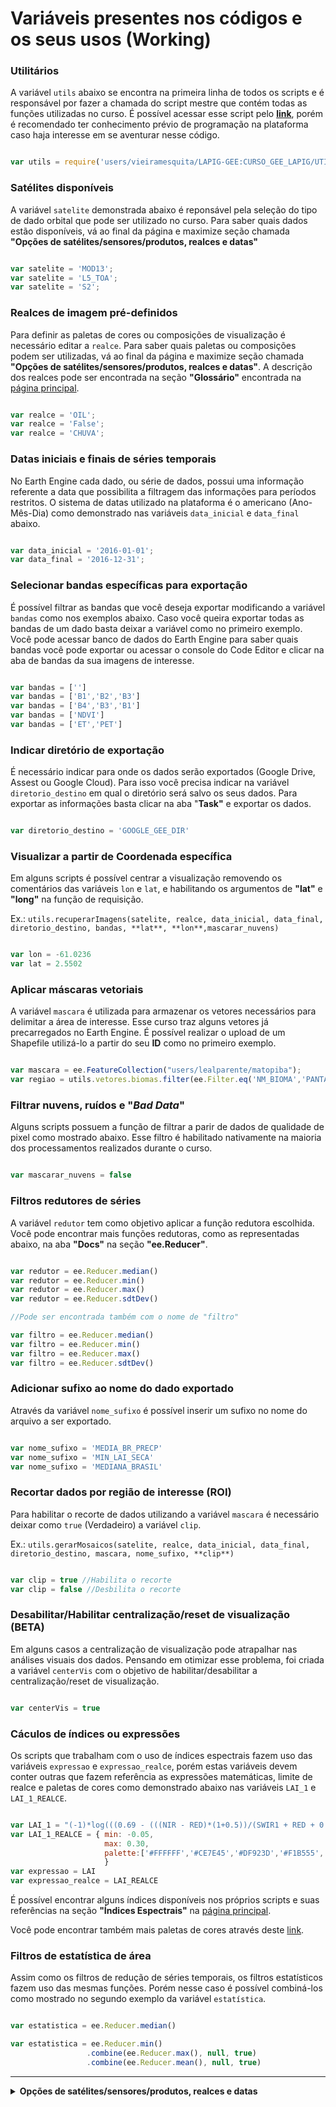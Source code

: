 # Variáveis presentes nos códigos e os seus usos (Working)

### Utilitários

A variável ``utils`` abaixo se encontra na primeira linha de todos os scripts e é responsável por fazer a chamada do script mestre que contém todas as funções utilizadas no curso.
É possível acessar esse script pelo [**link**](https://code.earthengine.google.com/fa8f980b77fcbe151f54bd4727f7f26e), porém é recomendado ter conhecimento prévio de programação na plataforma caso haja interesse em se aventurar nesse código.

```JavaScript

var utils = require('users/vieiramesquita/LAPIG-GEE:CURSO_GEE_LAPIG/UTILITARIOS')

```

### Satélites disponíveis

A variável ``satelite`` demonstrada abaixo é reponsável pela seleção do tipo de dado orbital que pode ser utilizado no curso. Para saber quais dados estão disponíveis, vá ao final da página e maximize seção chamada **"Opções de satélites/sensores/produtos, realces e datas"**

```JavaScript

var satelite = 'MOD13';
var satelite = 'L5_TOA';
var satelite = 'S2';

```

### Realces de imagem pré-definidos

Para definir as paletas de cores ou composições de visualização é necessário editar a ``realce``. Para saber quais paletas ou composições podem ser utilizadas, vá ao final da página e maximize seção chamada **"Opções de satélites/sensores/produtos, realces e datas"**. A descrição dos realces pode ser encontrada na seção **"Glossário"** encontrada na [página principal](https://github.com/vieiramesquita/LAPIG-GEE).

```JavaScript

var realce = 'OIL';
var realce = 'False';
var realce = 'CHUVA';

```

### Datas iniciais e finais de séries temporais

No Earth Engine cada dado, ou série de dados, possui uma informação referente a data que possibilita a filtragem das informações para períodos restritos. O sistema de datas utilizado na plataforma é o americano (Ano-Mês-Dia) como demonstrado nas variáveis ``data_inicial`` e ``data_final`` abaixo.

```javascript

var data_inicial = '2016-01-01';
var data_final = '2016-12-31';

```

### Selecionar bandas específicas para exportação

É possível filtrar as bandas que você deseja exportar modificando a variável ``bandas`` como nos exemplos abaixo. Caso você queira exportar todas as bandas de um dado basta deixar a variável como no primeiro exemplo. Você pode acessar banco de dados do Earth Engine para saber quais bandas você pode exportar ou acessar o console do Code Editor e clicar na aba de bandas da sua imagens de interesse.

```javascript

var bandas = ['']
var bandas = ['B1','B2','B3']
var bandas = ['B4','B3','B1']
var bandas = ['NDVI']
var bandas = ['ET','PET']

```

### Indicar diretório de exportação

É necessário indicar para onde os dados serão exportados (Google Drive, Assest ou Google Cloud). Para isso você precisa indicar na variável ``diretorio_destino`` em qual o diretório será salvo os seus dados. Para exportar as informações basta clicar na aba "**Task"** e exportar os dados.

```javascript

var diretorio_destino = 'GOOGLE_GEE_DIR'

```

### Visualizar a partir de Coordenada específica

Em alguns scripts é possível centrar a visualização removendo os comentários das variáveis ``lon``  e ``lat``, e habilitando os argumentos de **"lat"** e **"long"** na função de requisição.

Ex.: ``utils.recuperarImagens(satelite, realce, data_inicial, data_final, diretorio_destino, bandas, **lat**, **lon**,mascarar_nuvens)``

```javascript

var lon = -61.0236
var lat = 2.5502

```

### Aplicar máscaras vetoriais

A variável ``mascara`` é utilizada para armazenar os vetores necessários para delimitar a área de interesse. Esse curso traz alguns vetores já precarregados no Earth Engine. É possível realizar o upload de um Shapefile utilizá-lo a partir do seu **ID** como no primeiro exemplo.

```javascript

var mascara = ee.FeatureCollection("users/lealparente/matopiba");
var regiao = utils.vetores.biomas.filter(ee.Filter.eq('NM_BIOMA','PANTANAL'))

```


### Filtrar nuvens, ruídos e "_Bad Data_"

Alguns scripts possuem a função de filtrar a parir de dados de qualidade de pixel como mostrado abaixo. Esse filtro é habilitado nativamente na maioria dos processamentos realizados durante o curso. 

```javascript

var mascarar_nuvens = false

```

### Filtros redutores de séries

A variável ``redutor`` tem como objetivo aplicar a função redutora escolhida. Você pode encontrar mais funções redutoras, como as representadas abaixo, na aba **"Docs"** na seção **"ee.Reducer"**.

```javascript

var redutor = ee.Reducer.median()
var redutor = ee.Reducer.min()
var redutor = ee.Reducer.max()
var redutor = ee.Reducer.sdtDev()

//Pode ser encontrada também com o nome de "filtro"

var filtro = ee.Reducer.median()
var filtro = ee.Reducer.min()
var filtro = ee.Reducer.max()
var filtro = ee.Reducer.sdtDev()

```

### Adicionar sufixo ao nome do dado exportado

Através da variável ``nome_sufixo`` é possível inserir um sufixo no nome do arquivo a ser exportado.

```javascript

var nome_sufixo = 'MEDIA_BR_PRECP'
var nome_sufixo = 'MIN_LAI_SECA'
var nome_sufixo = 'MEDIANA_BRASIL'

```

### Recortar dados por região de interesse (ROI)

Para habilitar o recorte de dados utilizando a variável ``mascara`` é necessário deixar como ``true`` (Verdadeiro) a variável ``clip``.

Ex.: ``utils.gerarMosaicos(satelite, realce, data_inicial, data_final, diretorio_destino, mascara, nome_sufixo, **clip**)``

```javascript

var clip = true //Habilita o recorte
var clip = false //Desbilita o recorte

```

### Desabilitar/Habilitar centralização/reset de visualização (BETA)

Em alguns casos a centralização de visualização pode atrapalhar nas análises visuais dos dados. Pensando em otimizar esse problema, foi criada a variável ``centerVis`` com o objetivo de habilitar/desabilitar a centralização/reset de visualização.

```javascript

var centerVis = true

```

### Cáculos de índices ou expressões

Os scripts que trabalham com o uso de índices espectrais fazem uso das variáveis ``expressao`` e ``expressao_realce``, porém estas variáveis devem conter outras que fazem referência as expressões matemáticas, limite de realce e paletas de cores como demonstrado abaixo nas variáveis ``LAI_1`` e  ``LAI_1_REALCE``.

```javascript

var LAI_1 = "(-1)*log(((0.69 - (((NIR - RED)*(1+0.5))/(SWIR1 + RED + 0.5)))/0.59)/0.91)"
var LAI_1_REALCE = { min: -0.05,
                     max: 0.30,
                     palette:['#FFFFFF','#CE7E45','#DF923D','#F1B555','#FCD163','#99B718','#74A901' ,'#66A000','#529400','#3E8601','#207401','#056201','#004C00','#023B01','#012E01','#011D01','#011301']
                     }
var expressao = LAI
var expressao_realce = LAI_REALCE

```

É possível encontrar alguns índices disponíveis nos próprios scripts e suas referências na seção **"Índices Espectrais"** na [página principal](https://github.com/vieiramesquita/LAPIG-GEE).

Você pode encontrar também mais paletas de cores através deste [link](https://github.com/gee-community/ee-palettes).

### Filtros de estatística de área

Assim como os filtros de redução de séries temporais, os filtros estatísticos fazem uso das mesmas funções. Porém nesse caso é possível combiná-los como mostrado no segundo exemplo da variável ``estatística``.

```javascript

var estatistica = ee.Reducer.median()

var estatistica = ee.Reducer.min()
                 .combine(ee.Reducer.max(), null, true)
                 .combine(ee.Reducer.mean(), null, true)

```

---------------

<details>
<summary> <b>Opções de satélites/sensores/produtos, realces e datas</b> </summary>
<p>

### [TRMM 3B43 V7 (GLOBAL)](https://developers.google.com/earth-engine/datasets/catalog/TRMM_3B43V7)
    var satelite = 'TRMM' 
    var realce = 'Chuva' 
    var data_inicial = '1998-01-01'
    var data_final = 'Atual'

### [ALOS DEM 30M (GLOBAL)](https://developers.google.com/earth-engine/datasets/catalog/JAXA_ALOS_AW3D30_V1_1)
    var satelite = 'ALOS' 
    var realce = 'ALT' 
Não necessita de data_inicial e/ou data_final

### [SRTM V4 30M (GLOBAL)](https://developers.google.com/earth-engine/datasets/catalog/USGS_SRTMGL1_003)
    var satelite = 'SRTM' 
    var realce = 'ALT' 
Não necessita de data_inicial e/ou data_final

### [MOD11A2 TEMPERATURA DE SUPERFICIE (GLOBAL)](https://developers.google.com/earth-engine/datasets/catalog/MODIS_006_MOD11A1)
    var satelite = 'MOD11' 
    var realce = 'TEMP' 
    var data_inicial = '2000-03-05'
    var data_final = 'Atual'

### [MOD13Q1 INDICE DE VEGETACAO (GLOBAL)](https://developers.google.com/earth-engine/datasets/catalog/MODIS_006_MOD13Q1)
    var satelite = 'MOD13' 
    var realce = 'NDVI' ou 'EVI' ou 'Agri'
    var data_inicial = '2000-02-18'
    var data_final = 'Atual'

### [MOD16A2 EVAPOTRANSPIRACAO (GLOBAL)](https://developers.google.com/earth-engine/datasets/catalog/MODIS_006_MOD16A2)
    var satelite = 'MOD16' 
    var realce = 'ET' ou 'PET'
    var data_inicial = '2000-01-01'
    var data_final = 'Atual' 

### [LANDSAT 5 TOA](https://developers.google.com/earth-engine/datasets/catalog/LANDSAT_LT05_C01_T1_TOA) ou [LANDSAT 5 SR](https://developers.google.com/earth-engine/datasets/catalog/LANDSAT_LT05_C01_T1_SR)
    var satelite = 'L5_TOA' ou 'L5_SR'
    var realce = 'Agri' ou 'False' ou 'True'
    var data_inicial = '1984-03-01'
    var data_final = 2012-05-05

### [LANDSAT 7 TOA](https://developers.google.com/earth-engine/datasets/catalog/LANDSAT_LE07_C01_T1_TOA) ou [LANDSAT 7 SR](https://developers.google.com/earth-engine/datasets/catalog/LANDSAT_LE07_C01_T1_SR)
    var satelite = 'L7_TOA' ou 'L7_SR'
    var realce = 'Agri' ou 'False' ou 'True'
    var data_inicial = '1999-01-01'
    var data_final = 'Atual' 

### [LANDSAT 8 TOA](https://developers.google.com/earth-engine/datasets/catalog/LANDSAT_LC08_C01_T1_SR) ou [LANDSAT 8 SR](https://developers.google.com/earth-engine/datasets/catalog/LANDSAT_LC08_C01_T1_SR)
    var satelite = 'L8_TOA' ou 'L8_SR'
    var realce = 'Agri' ou 'False' ou 'True'
    var data_inicial = '2013-04-11'
    var data_final = 'Atual' 

### [SENTINEL 1A & 1B SAR GRD](https://developers.google.com/earth-engine/datasets/catalog/COPERNICUS_S1_GRD) 
    var satelite = 'S1' 
    var realce = 'SAR' 
    var data_inicial = '2014-10-03'
    var data_final = 'Atual'

### [SENTINEL 2A & 2B TOA](https://developers.google.com/earth-engine/datasets/catalog/COPERNICUS_S2)
    var satelite = 'S2' 
    var realce = 'Agri' ou 'False' ou 'False20' ou 'True'
    var data_inicial = '2015-06-23 '
    var data_final = 'Atual'

### [SENTINEL 3 OLCI](https://developers.google.com/earth-engine/datasets/catalog/COPERNICUS_S3_OLCI)
    var satelite = 'S3'
    var realce = 'False' ou 'True'
    var data_inicial = '2016-10-18'
    var data_final = 'Atual'

</p>
</details>
